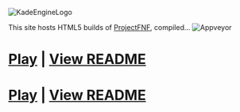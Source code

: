 ![KadeEngineLogo](https://u.cubeupload.com/Aflac/ProjectFNF.png)

This site hosts HTML5 builds of [ProjectFNF](https://github.com/aflacc/ProjectFNF), compiled...
![Appveyor](https://ci.appveyor.com/api/projects/status/8r85os49bck3f257?svg=true)

# [Play](nightly/) | [View README](https://github.com/aflacc/ProjectFNF/blob/master/README.md)
# [Play](projectfnfweb/VsCassandra/bin/) | [View README](https://github.com/MagnusStrom/VsCassandra/blob/master/README.md)
